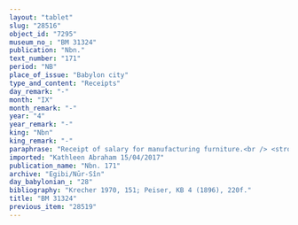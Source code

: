 ```yaml
---
layout: "tablet"
slug: "28516"
object_id: "7295"
museum_no_: "BM 31324"
publication: "Nbn."
text_number: "171"
period: "NB"
place_of_issue: "Babylon city"
type_and_content: "Receipts"
day_remark: "-"
month: "IX"
month_remark: "-"
year: "4"
year_remark: "-"
king: "Nbn"
king_remark: "-"
paraphrase: "Receipt of salary for manufacturing furniture.<br /> <strong>B</strong> ordered a piece of furniture (<em>erimmatu</em>, bed?, wr. <sup>na4</sup>NUNUZ) at <strong>A</strong>&#39;s and provided him with the <em>musukkannu</em>-wood from which it was to be made. The present document records <strong><em>A</em></strong>&#39;s receipt (<em>mahāru</em>) of 3 shekels of silver, his salary (<em>idū</em>); and <strong>B</strong>&#39;s receipt of the piece of furniture. Names of 2 witnesses and the scribe: <em>Marduk-&scaron;āpik-zēri</em>/<em>Mu&scaron;ēzib</em>-Bēl//Nab&ucirc;nnāya.<br /> &nbsp;<br /> <strong>A</strong>= Nab&ucirc;-nāṣir/Nab&ucirc;-u&scaron;ab&scaron;i//Mudammiq-Adad; <strong>B</strong> = Nab&ucirc;-ahhē-iddin/&Scaron;ulāya//Egibi"
imported: "Kathleen Abraham 15/04/2017"
publication_name: "Nbn. 171"
archive: "Egibi/Nūr-Sîn"
day_babylonian_: "28"
bibliography: "Krecher 1970, 151; Peiser, KB 4 (1896), 220f."
title: "BM 31324"
previous_item: "28519"
---
```

